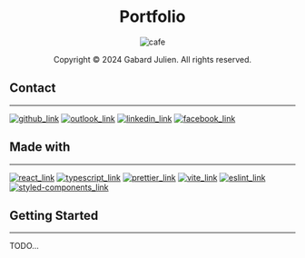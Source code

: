 <h1 align='center'>
  Portfolio
</h1>

<p align="center">
 <img src="https://forthebadge.com/images/badges/powered-by-coffee.svg" alt="cafe" />
</p>

<p align="center">
  Copyright © 2024 Gabard Julien. All rights reserved.
</p>

## Contact
___
[<img src="https://img.shields.io/badge/GitHub-100000?style=for-the-badge&logo=github&logoColor=white" alt="github_link" />](https://github.com/julien-gabard)
[<img src="https://img.shields.io/badge/Microsoft_Outlook-0078D4?style=for-the-badge&logo=microsoft-outlook&logoColor=white" alt="outlook_link" />](mailto:juliengabard@hotmail.fr)
[<img src="https://img.shields.io/badge/LinkedIn-0077B5?style=for-the-badge&logo=linkedin&logoColor=white" alt="linkedin_link" />](https://www.linkedin.com/in/julien-gabard/)
[<img src="https://img.shields.io/badge/Facebook-%231877F2.svg?style=for-the-badge&logo=Facebook&logoColor=white" alt="facebook_link" />](https://www.facebook.com/JulienGbd/)

## Made with
___
[<img src="https://img.shields.io/badge/React-20232A?style=for-the-badge&logo=react&logoColor=61DAFB" alt="react_link" />](https://fr.legacy.reactjs.org/)
[<img src="https://img.shields.io/badge/TypeScript-007ACC?style=for-the-badge&logo=typescript&logoColor=white" alt="typescript_link" />](https://www.typescriptlang.org/)
[<img src="https://img.shields.io/badge/prettier-1A2C34?style=for-the-badge&logo=prettier&logoColor=F7BA3E" alt="prettier_link" />](https://prettier.io/)
[<img src="https://img.shields.io/badge/Vite-B73BFE?style=for-the-badge&logo=vite&logoColor=FFD62E" alt="vite_link" />](https://vitejs.dev/)
[<img src="https://img.shields.io/badge/eslint-3A33D1?style=for-the-badge&logo=eslint&logoColor=white" alt="eslint_link" />](https://eslint.org/)
[<img src="https://img.shields.io/badge/styled--components-DB7093?style=for-the-badge&logo=styled-components&logoColor=white" alt="styled-components_link" />](https://styled-components.com/)

## Getting Started
___

TODO...
